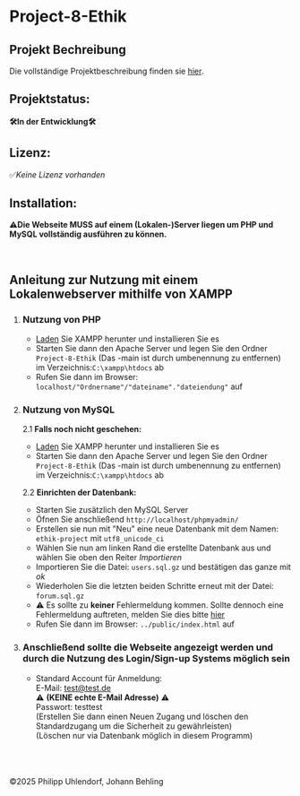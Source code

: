 # Project-8-Ethik

## Projekt Bechreibung
Die vollständige Projektbeschreibung finden sie [hier](https://github.com/Ninjarock22/Project-8-Ethik/blob/main/Project%20Description).

## Projektstatus:
**🛠️In der Entwicklung🛠️**
<br>
## Lizenz:
✅*Keine Lizenz vorhanden*
<br>
## Installation:

**⚠️Die Webseite MUSS auf einem (Lokalen-)Server liegen um PHP und MySQL vollständig ausführen zu können.**

<br>

## Anleitung zur Nutzung mit einem Lokalenwebserver mithilfe von XAMPP

1. ### Nutzung von PHP
    - [Laden](https://www.apachefriends.org/download.html) Sie XAMPP herunter und installieren Sie es
    - Starten Sie dann den Apache Server und legen Sie den Ordner `Project-8-Ethik` (Das -main ist durch umbenennung zu entfernen) im Verzeichnis:`C:\xampp\htdocs` ab
    - Rufen Sie dann im Browser: `localhost/"Ordnername"/"dateiname"."dateiendung"` auf

2. ### Nutzung von MySQL
   2.1 **Falls noch nicht geschehen:** <br>
    - [Laden](https://www.apachefriends.org/download.html) Sie XAMPP herunter und installieren Sie es<br>
    - Starten Sie dann den Apache Server und legen Sie den Ordner `Project-8-Ethik` (Das -main ist durch umbenennung zu entfernen) im Verzeichnis:`C:\xampp\htdocs` ab
    
   2.2 **Einrichten der Datenbank:**
    - Starten Sie zusätzlich den MySQL Server
    - Öfnen Sie anschließend `http://localhost/phpmyadmin/`
    - Erstellen sie nun mit "Neu" eine neue Datenbank mit dem Namen: `ethik-project` mit `utf8_unicode_ci`
    - Wählen Sie nun am linken Rand die erstellte Datenbank aus und wählen Sie oben den Reiter *Importieren*
    - Importieren Sie die Datei: `users.sql.gz` und bestätigen das ganze mit *ok*
    - Wiederholen Sie die letzten beiden Schritte erneut mit der Datei: `forum.sql.gz`
    - ⚠️ Es sollte zu **keiner** Fehlermeldung kommen. Sollte dennoch eine Fehlermeldung auftreten, melden Sie dies bitte [hier](https://github.com/Ninjarock22/Project-8-Ethik/issues)
    - Rufen Sie dann im Browser: `../public/index.html` auf

4. ### Anschließend sollte die Webseite angezeigt werden und durch die Nutzung des Login/Sign-up Systems möglich sein
    - Standard Account für Anmeldung:<br>
        E-Mail: test@test.de <br>
        ⚠️ **(KEINE echte E-Mail Adresse)** ⚠️ <br>
        Passwort: testtest<br>
        (Erstellen Sie dann einen Neuen Zugang und löschen den Standardzugang um die Sicherheit zu gewährleisten)<br>
        (Löschen nur via Datenbank möglich in diesem Programm)
        <br>
        <br>
<br>
<br>
   ©2025 Philipp Uhlendorf, Johann Behling
